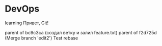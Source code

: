 # DevOps
learning
Привет, Git!

 parent of bc9c3ca (создал ветку и залил feature.txt)
 parent of f2d725d (Merge branch 'edit2')
Test rebase
